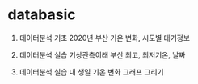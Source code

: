 # databasic

01. 데이터분석 기초
  2020년 부산 기온 변화, 시도별 대기정보

02. 데이터분석 실습
  기상관측이래 부산 최고, 최저기온, 날짜

03. 데이터분석 실습
  내 생일 기온 변화 그래프 그리기
